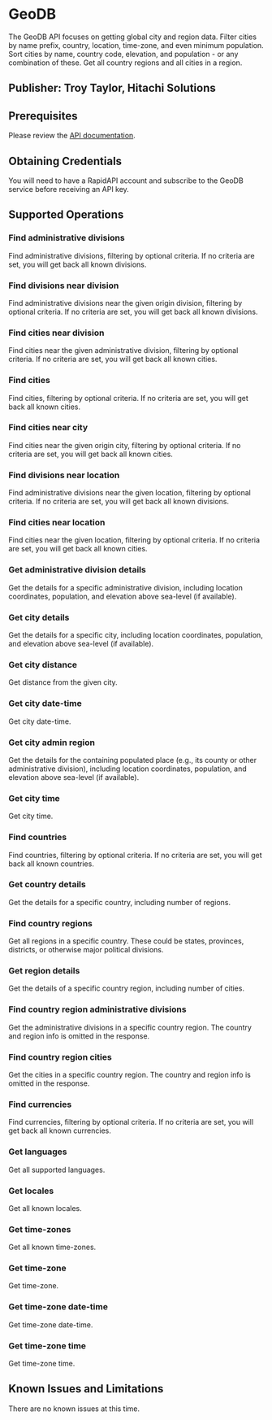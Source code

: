 # GeoDB
The GeoDB API focuses on getting global city and region data. Filter cities by name prefix, country, location, time-zone, and even minimum population. Sort cities by name, country code, elevation, and population - or any combination of these. Get all country regions and all cities in a region.

## Publisher: Troy Taylor, Hitachi Solutions

## Prerequisites
Please review the [API documentation](https://wirefreethought.github.io/geodb-cities-api-docs/).

## Obtaining Credentials
You will need to have a RapidAPI account and subscribe to the GeoDB service before receiving an API key.

## Supported Operations
### Find administrative divisions
Find administrative divisions, filtering by optional criteria. If no criteria are set, you will get back all known divisions.
### Find divisions near division
Find administrative divisions near the given origin division, filtering by optional criteria. If no criteria are set, you will get back all known divisions.
### Find cities near division
Find cities near the given administrative division, filtering by optional criteria. If no criteria are set, you will get back all known cities.
### Find cities
Find cities, filtering by optional criteria. If no criteria are set, you will get back all known cities.
### Find cities near city
Find cities near the given origin city, filtering by optional criteria. If no criteria are set, you will get back all known cities.
### Find divisions near location
Find administrative divisions near the given location, filtering by optional criteria. If no criteria are set, you will get back all known divisions.
### Find cities near location
Find cities near the given location, filtering by optional criteria. If no criteria are set, you will get back all known cities.
### Get administrative division details
Get the details for a specific administrative division, including location coordinates, population, and elevation above sea-level (if available).
### Get city details
Get the details for a specific city, including location coordinates, population, and elevation above sea-level (if available).
### Get city distance
Get distance from the given city.
### Get city date-time
Get city date-time.
### Get city admin region
Get the details for the containing populated place (e.g., its county or other administrative division), including location coordinates, population, and elevation above sea-level (if available).
### Get city time
Get city time.
### Find countries
Find countries, filtering by optional criteria. If no criteria are set, you will get back all known countries.
### Get country details
Get the details for a specific country, including number of regions.
### Find country regions
Get all regions in a specific country. These could be states, provinces, districts, or otherwise major political divisions.
### Get region details
Get the details of a specific country region, including number of cities.
### Find country region administrative divisions
Get the administrative divisions in a specific country region. The country and region info is omitted in the response.
### Find country region cities
Get the cities in a specific country region. The country and region info is omitted in the response.
### Find currencies
Find currencies, filtering by optional criteria. If no criteria are set, you will get back all known currencies.
### Get languages
Get all supported languages.
### Get locales
Get all known locales.
### Get time-zones
Get all known time-zones.
### Get time-zone
Get time-zone.
### Get time-zone date-time
Get time-zone date-time.
### Get time-zone time
Get time-zone time.

## Known Issues and Limitations
There are no known issues at this time.
